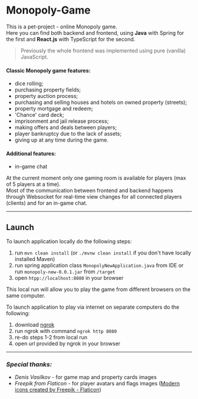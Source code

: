 # Monopoly-Game

This is a pet-project - online Monopoly game.  
Here you can find both backend and frontend, using **Java** with Spring for the first 
and **React.js** with TypeScript for the second.  
> Previously the whole frontend was implemented using pure (vanilla) JavaScript.

#### Classic Monopoly game features:
- dice rolling;
- purchasing property fields;
- property auction process;
- purchasing and selling houses and hotels on owned property (streets);
- property mortgage and redeem;
- 'Chance' card deck;
- imprisonment and jail release process;
- making offers and deals between players;
- player bankruptcy due to the lack of assets;
- giving up at any time during the game.

#### Additional features:
- in-game chat

At the current moment only one gaming room is available for players (max of 5 players at a time).  
Most of the communication between frontend and backend happens through Websocket for real-time view changes
for all connected players (clients) and for an in-game chat.

- - -
## Launch

To launch application locally do the following steps:
1. run `mvn clean install` (or `./mvnw clean install` if you don't have locally installed Maven)
2. run spring application class `MonopolyNewApplication.java` from IDE or run `monopoly-new-0.0.1.jar` from `/target` 
3. open `htpp://localhost:8080` in your browser  

This local run will allow you to play the game from different browsers on the same computer.

To launch application to play via internet on separate computers do the following:
1. download [ngrok](https://ngrok.com/download)
2. run ngrok with command `ngrok http 8080`
3. re-do steps 1-2 from local run
4. open url provided by ngrok in your browser

- - -
### _Special thanks:_
- _Denis Vasilkov_ - for game map and property cards images
- _Freepik from Flaticon_ - for player avatars and flags images (<a href="https://www.flaticon.com/free-icons/modern" title="modern icons">Modern icons created by Freepik - Flaticon</a>)
